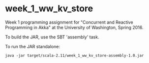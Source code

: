 week_1_ww_kv_store
==================

Week 1 programming assignment for "Concurrent and Reactive Programming in Akka"
at the University of Washington, Spring 2016.

To build the JAR, use the SBT 'assembly' task.

To run the JAR standalone:

    java -jar target/scala-2.11/week_1_ww_kv_store-assembly-1.0.jar


